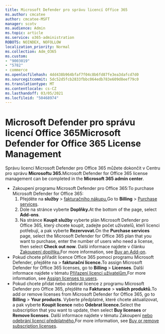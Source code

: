 ```yaml
---
title: Microsoft Defender pro správu licencí Office 365
ms.author: cmcatee
author: cmcatee-MSFT
manager: scotv
ms.audience: Admin
ms.topic: article
ms.service: o365-administration
ROBOTS: NOINDEX, NOFOLLOW
localization_priority: Normal
ms.collection: Adm_O365
ms.custom:
- "9003019"
- "5782"
- commerce
ms.openlocfilehash: 4dd438b964bfaf7f04c8b6fd87fe3ea3dafcd7d0
ms.sourcegitcommit: 5dc52d5fcb2833fbbc064edb783e609d8eef79c0
ms.translationtype: MT
ms.contentlocale: cs-CZ
ms.lasthandoff: 03/05/2021
ms.locfileid: "50468974"
---
```

# <a name="microsoft-defender-for-office-365-license-management"></a><span data-ttu-id="a0617-102">Microsoft Defender pro správu licencí Office 365</span><span class="sxs-lookup"><span data-stu-id="a0617-102">Microsoft Defender for Office 365 License Management</span></span>

<span data-ttu-id="a0617-103">Správu licencí Microsoft Defender pro Office 365 můžete dokončit v Centru pro správu **Microsoftu 365.**</span><span class="sxs-lookup"><span data-stu-id="a0617-103">Microsoft Defender for Office 365 license management can be completed in the  **Microsoft 365 admin center**.</span></span>

- <span data-ttu-id="a0617-104">Zakoupení programu Microsoft Defender pro Office 365:</span><span class="sxs-lookup"><span data-stu-id="a0617-104">To purchase Microsoft Defender for Office 365:</span></span>
    1. <span data-ttu-id="a0617-105">Přejděte na **služby**  >  [fakturačního nákupu.](https://go.microsoft.com/fwlink/p/?linkid=868433)</span><span class="sxs-lookup"><span data-stu-id="a0617-105">Go to **Billing** > [Purchase services](https://go.microsoft.com/fwlink/p/?linkid=868433).</span></span>
    2. <span data-ttu-id="a0617-106">Dole na stránce vyberte **Doplňky.**</span><span class="sxs-lookup"><span data-stu-id="a0617-106">At the bottom of the page, select **Add-ons**.</span></span>
    3. <span data-ttu-id="a0617-107">Na stránce **Koupit služby** vyberte plán Microsoft Defender pro Office 365, který chcete koupit, zadejte počet uživatelů, kteří licenci potřebují, a pak vyberte **Rezervovat.**</span><span class="sxs-lookup"><span data-stu-id="a0617-107">On the **Purchase services** page, select the Microsoft Defender for Office 365 plan that you want to purchase, enter the number of users who need a license, then select **Check out now**.</span></span> <span data-ttu-id="a0617-108">Další informace najdete v článku [Zakoupení doplňku.](https://docs.microsoft.com/microsoft-365/commerce/buy-or-edit-an-add-on)</span><span class="sxs-lookup"><span data-stu-id="a0617-108">For more information, see [Buy an Add-on](https://docs.microsoft.com/microsoft-365/commerce/buy-or-edit-an-add-on).</span></span>
- <span data-ttu-id="a0617-109">Pokud chcete přiřadit licence Office 365 pomocí programu Microsoft Defender, přejděte na  >  **fakturační licence.**</span><span class="sxs-lookup"><span data-stu-id="a0617-109">To assign Microsoft Defender for Office 365 licenses, go to **Billing** > **Licenses**.</span></span> <span data-ttu-id="a0617-110">Další informace najdete v tématu [Přiřazení licencí uživatelům.](https://docs.microsoft.com/microsoft-365/admin/manage/assign-licenses-to-users)</span><span class="sxs-lookup"><span data-stu-id="a0617-110">For more information, see [Assign licenses to users](https://docs.microsoft.com/microsoft-365/admin/manage/assign-licenses-to-users).</span></span>
- <span data-ttu-id="a0617-111">Pokud chcete přidat nebo odebrat licence z programu Microsoft Defender pro Office 365, přejděte na **Fakturace**  >  **vašich produktů.**</span><span class="sxs-lookup"><span data-stu-id="a0617-111">To add or remove licenses from Microsoft Defender for Office 365, go to **Billing** > **Your products**.</span></span> <span data-ttu-id="a0617-112">Vyberte předplatné, které chcete aktualizovat, a pak vyberte **Koupit licence** nebo **Odebrat licence.**</span><span class="sxs-lookup"><span data-stu-id="a0617-112">Select the subscription that you want to update, then select **Buy licenses** or **Remove licenses**.</span></span> <span data-ttu-id="a0617-113">Další informace najdete v tématu Zakoupení [nebo odebrání licencí předplatného.](https://docs.microsoft.com/microsoft-365/commerce/licenses/buy-licenses)</span><span class="sxs-lookup"><span data-stu-id="a0617-113">For more information, see [Buy or remove subscription licenses](https://docs.microsoft.com/microsoft-365/commerce/licenses/buy-licenses).</span></span>